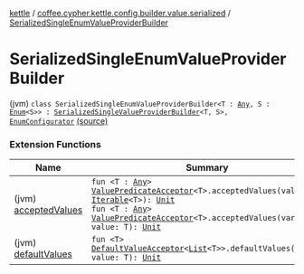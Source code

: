 [kettle](../index.md) / [coffee.cypher.kettle.config.builder.value.serialized](index.md) / [SerializedSingleEnumValueProviderBuilder](./-serialized-single-enum-value-provider-builder.md)

# SerializedSingleEnumValueProviderBuilder

(jvm) `class SerializedSingleEnumValueProviderBuilder<T : `[`Any`](https://kotlinlang.org/api/latest/jvm/stdlib/kotlin/-any/index.html)`, S : `[`Enum`](https://kotlinlang.org/api/latest/jvm/stdlib/kotlin/-enum/index.html)`<S>> : `[`SerializedSingleValueProviderBuilder`](-serialized-single-value-provider-builder/index.md)`<T, S>, `[`EnumConfigurator`](../coffee.cypher.kettle.config.builder.type/-enum-configurator/index.md) [(source)](https://github.com/Cypher121/kettle/blob/master/src/main/kotlin/coffee/cypher/kettle/config/builder/value/serialized/SerializedSingleEnumValueProviderBuilder.kt#L7)

### Extension Functions

| Name | Summary |
|---|---|
| (jvm) [acceptedValues](../coffee.cypher.kettle.config.builder/accepted-values.md) | `fun <T : `[`Any`](https://kotlinlang.org/api/latest/jvm/stdlib/kotlin/-any/index.html)`> `[`ValuePredicateAcceptor`](../coffee.cypher.kettle.config.builder.type/-value-predicate-acceptor/index.md)`<T>.acceptedValues(values: `[`Iterable`](https://kotlinlang.org/api/latest/jvm/stdlib/kotlin.collections/-iterable/index.html)`<T>): `[`Unit`](https://kotlinlang.org/api/latest/jvm/stdlib/kotlin/-unit/index.html)<br>`fun <T : `[`Any`](https://kotlinlang.org/api/latest/jvm/stdlib/kotlin/-any/index.html)`> `[`ValuePredicateAcceptor`](../coffee.cypher.kettle.config.builder.type/-value-predicate-acceptor/index.md)`<T>.acceptedValues(vararg value: T): `[`Unit`](https://kotlinlang.org/api/latest/jvm/stdlib/kotlin/-unit/index.html) |
| (jvm) [defaultValues](../coffee.cypher.kettle.config.builder/default-values.md) | `fun <T> `[`DefaultValueAcceptor`](../coffee.cypher.kettle.config.builder.type/-default-value-acceptor/index.md)`<`[`List`](https://kotlinlang.org/api/latest/jvm/stdlib/kotlin.collections/-list/index.html)`<T>>.defaultValues(vararg value: T): `[`Unit`](https://kotlinlang.org/api/latest/jvm/stdlib/kotlin/-unit/index.html) |
